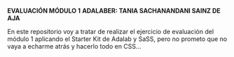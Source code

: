 **EVALUACIÓN MÓDULO 1**
**ADALABER: TANIA SACHANANDANI SAINZ DE AJA**

En este repositorio voy a tratar de realizar el ejercicio de evaluación del módulo 1 aplicando el Starter Kit de Adalab y SaSS, pero no prometo que no vaya a echarme atrás y hacerlo todo en CSS...